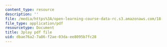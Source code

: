 ```yaml
---
content_type: resource
description: ''
file: /media/https%3A/open-learning-course-data-rc.s3.amazonaws.com/18-01sc-single-variable-calculus-fall-2010/dbae76a27a86f2ae03daee8095b7fc28_nbtaQtX6JA.pdf
file_type: application/pdf
resourcetype: Document
title: 3play pdf file
uid: dbae76a2-7a86-f2ae-03da-ee8095b7fc28
---
```

